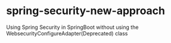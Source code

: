 # spring-security-new-approach
Using Spring Security in SpringBoot without using the WebsecurityConfigureAdapter(Deprecated) class
